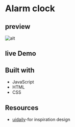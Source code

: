 # Alarm clock 

## preview

![alt](https://)

## live Demo 

## Built with

- JavaScript
- HTML
- CSS

## Resources

- [uidaily](www.Uidaily.com)-for inspiration design